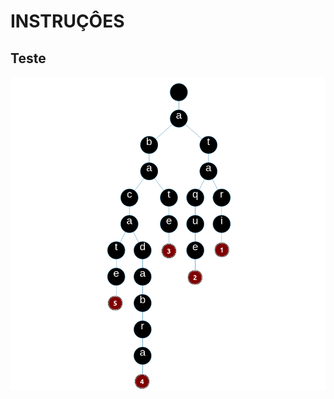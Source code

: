 # INSTRUÇÔES

## Teste
<p align="center">
  <span>
    <img align="center" width="510" src="assets/abacate.png" />
  </a>
  <span>
  </a>
</p>